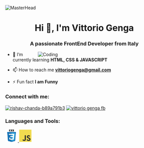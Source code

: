 ![MasterHead](https://images-wixmp-ed30a86b8c4ca887773594c2.wixmp.com/f/6bb98014-62eb-4a53-9ba4-45c6cc5016e2/dea7ozu-0bd43438-1b26-441e-bb19-b4b2efc9a1f1.png/v1/fill/w_1200,h_480,q_80,strp/window_into_the_lofi_chill_by_thelordjoshua_dea7ozu-fullview.jpg?token=eyJ0eXAiOiJKV1QiLCJhbGciOiJIUzI1NiJ9.eyJzdWIiOiJ1cm46YXBwOjdlMGQxODg5ODIyNjQzNzNhNWYwZDQxNWVhMGQyNmUwIiwiaXNzIjoidXJuOmFwcDo3ZTBkMTg4OTgyMjY0MzczYTVmMGQ0MTVlYTBkMjZlMCIsIm9iaiI6W1t7ImhlaWdodCI6Ijw9NDgwIiwicGF0aCI6IlwvZlwvNmJiOTgwMTQtNjJlYi00YTUzLTliYTQtNDVjNmNjNTAxNmUyXC9kZWE3b3p1LTBiZDQzNDM4LTFiMjYtNDQxZS1iYjE5LWI0YjJlZmM5YTFmMS5wbmciLCJ3aWR0aCI6Ijw9MTIwMCJ9XV0sImF1ZCI6WyJ1cm46c2VydmljZTppbWFnZS5vcGVyYXRpb25zIl19.F4ddVnPyFtFhvS1PnV5rnj3Wdmlx7SGIJ8A2As0fW38)


<h1 align="center">Hi 👋, I'm Vittorio Genga</h1>
<h3 align="center">A passionate FrontEnd Developer from Italy</h3>
<img align="right" alt="Coding" width="400" src="https://github.com/WWittorio/WWittorio/assets/147848036/7ab60f7b-9554-409a-9277-a5470fc60639">

<!-- <img align="right" alt="Coding" width="400" src="https://th.bing.com/th/id/OIG.4bsugYiMaPKKM.QVZvq.?pid=ImgGn&w=1024&h=1024&rs=1">  -->

- 🌱 I’m currently learning **HTML, CSS & JAVASCRIPT**

- 📫 How to reach me **vittoriogenga@gmail.com**

- ⚡ Fun fact **I am Funny**

<h3 align="left">Connect with me:</h3>
<p align="left">
<a href="https://linkedin.com/in/vittoriogenga" target="blank"><img align="center" src="https://raw.githubusercontent.com/rahuldkjain/github-profile-readme-generator/master/src/images/icons/Social/linked-in-alt.svg" alt="rishav-chanda-b89a791b3" height="30" width="40" /></a>
<a href="https://www.facebook.com/vittorio.genga" target="blank"><img align="center" src="https://raw.githubusercontent.com/rahuldkjain/github-profile-readme-generator/master/src/images/icons/Social/facebook.svg" alt="vittorio genga fb" height="30" width="40" /></a>


<h3 align="left">Languages and Tools:</h3>
<p align="left"> <a href="https://aws.amazon.com/amplify/" target="_blank" rel="noreferrer"> <a href="https://www.w3schools.com/css/" target="_blank" rel="noreferrer"> <img src="https://raw.githubusercontent.com/devicons/devicon/master/icons/css3/css3-original-wordmark.svg" alt="css3" width="40" height="40"/> </a> <a href="https://developer.mozilla.org/en-US/docs/Web/JavaScript" target="_blank" rel="noreferrer"> <img src="https://raw.githubusercontent.com/devicons/devicon/master/icons/javascript/javascript-original.svg" alt="javascript" width="40" height="40"/>
  <!-- 
 <a href="https://reactjs.org/" target="_blank" rel="noreferrer"> <img src="https://raw.githubusercontent.com/devicons/devicon/master/icons/react/react-original-wordmark.svg" alt="react" width="40" height="40"/> </a> <a href="https://reactnative.dev/" target="_blank" rel="noreferrer"> <img src="https://reactnative.dev/img/header_logo.svg" alt="reactnative" width="40" height="40"/> </a> -->
</p>
  
<!-- 
 [![Sarthak's GitHub activity graph](https://activity-graph.herokuapp.com/graph?username=rishavchanda&&theme=xcode)](https://github.com/rishavchanda)
  <p><img align="left" src="https://github-readme-stats.vercel.app/api/top-langs?username=rishavchanda&show_icons=true&locale=en&layout=compact&theme=tokyonight" alt="rishavchanda" /></p>
 
 <p>&nbsp;<img align="center" src="https://github-readme-stats.vercel.app/api?username=rishavchanda&show_icons=true&locale=en&theme=tokyonight" alt="rishavchanda" /></p>
 
 <p><img align="center" src="https://github-readme-streak-stats.herokuapp.com/?user=rishavchanda&&theme=tokyonight" alt="rishavchanda" /></p>
 
 
 
 https://img.freepik.com/premium-photo/meditating-monk-rock-nature-banner_155027-4915.jpg

 <a href="https://www.youtube.com/channel/UCa5_qmj2wR0cdAcSWVbcPog" target="blank"><img align="center" src="https://raw.githubusercontent.com/rahuldkjain/github-profile-readme-generator/master/src/images/icons/Social/youtube.svg" alt="vittorio genga yt" height="30" width="40" /></a>
</p>
-->
